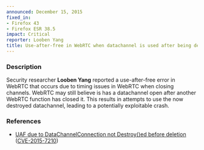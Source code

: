 ```yaml
---
announced: December 15, 2015
fixed_in:
- Firefox 43
- Firefox ESR 38.5
impact: Critical
reporter: Looben Yang
title: Use-after-free in WebRTC when datachannel is used after being destroyed
---
```


<h3>Description</h3>

<p>Security researcher <strong>Looben Yang</strong> reported a use-after-free error in
WebRTC that occurs due to timing issues in WebRTC when closing channels. WebRTC may still
believe is has a datachannel open after another WebRTC function has closed it. This
results in attempts to use the now destroyed datachannel, leading to a potentially
exploitable crash.
</p>

<h3>References</h3>

<ul>
  <li><a href="https://bugzilla.mozilla.org/show_bug.cgi?id=1218326">
       UAF due to DataChannelConnection not Destroy()ed before deletion</a>
(<a href="http://cve.mitre.org/cgi-bin/cvename.cgi?name=CVE-2015-7210"
class="ex-ref">CVE-2015-7210</a>)</li>
</ul>

